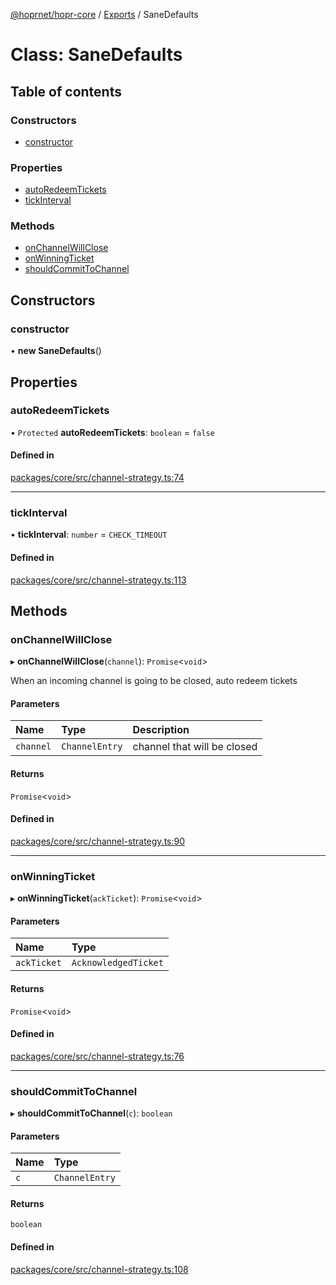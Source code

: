 [@hoprnet/hopr-core](../README.md) / [Exports](../modules.md) / SaneDefaults

# Class: SaneDefaults

## Table of contents

### Constructors

- [constructor](SaneDefaults.md#constructor)

### Properties

- [autoRedeemTickets](SaneDefaults.md#autoredeemtickets)
- [tickInterval](SaneDefaults.md#tickinterval)

### Methods

- [onChannelWillClose](SaneDefaults.md#onchannelwillclose)
- [onWinningTicket](SaneDefaults.md#onwinningticket)
- [shouldCommitToChannel](SaneDefaults.md#shouldcommittochannel)

## Constructors

### constructor

• **new SaneDefaults**()

## Properties

### autoRedeemTickets

• `Protected` **autoRedeemTickets**: `boolean` = `false`

#### Defined in

[packages/core/src/channel-strategy.ts:74](https://github.com/hoprnet/hoprnet/blob/master/packages/core/src/channel-strategy.ts#L74)

___

### tickInterval

• **tickInterval**: `number` = `CHECK_TIMEOUT`

#### Defined in

[packages/core/src/channel-strategy.ts:113](https://github.com/hoprnet/hoprnet/blob/master/packages/core/src/channel-strategy.ts#L113)

## Methods

### onChannelWillClose

▸ **onChannelWillClose**(`channel`): `Promise`<`void`\>

When an incoming channel is going to be closed, auto redeem tickets

#### Parameters

| Name | Type | Description |
| :------ | :------ | :------ |
| `channel` | `ChannelEntry` | channel that will be closed |

#### Returns

`Promise`<`void`\>

#### Defined in

[packages/core/src/channel-strategy.ts:90](https://github.com/hoprnet/hoprnet/blob/master/packages/core/src/channel-strategy.ts#L90)

___

### onWinningTicket

▸ **onWinningTicket**(`ackTicket`): `Promise`<`void`\>

#### Parameters

| Name | Type |
| :------ | :------ |
| `ackTicket` | `AcknowledgedTicket` |

#### Returns

`Promise`<`void`\>

#### Defined in

[packages/core/src/channel-strategy.ts:76](https://github.com/hoprnet/hoprnet/blob/master/packages/core/src/channel-strategy.ts#L76)

___

### shouldCommitToChannel

▸ **shouldCommitToChannel**(`c`): `boolean`

#### Parameters

| Name | Type |
| :------ | :------ |
| `c` | `ChannelEntry` |

#### Returns

`boolean`

#### Defined in

[packages/core/src/channel-strategy.ts:108](https://github.com/hoprnet/hoprnet/blob/master/packages/core/src/channel-strategy.ts#L108)
